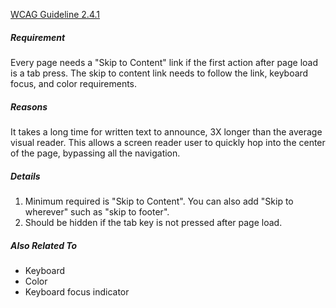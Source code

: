 [WCAG Guideline 2.4.1](https://www.w3.org/TR/WCAG21/#bypass-blocks)

##### Requirement

Every page needs a "Skip to Content" link if the first action after page load is a tab press. The skip to content link needs to follow the link, keyboard focus, and color requirements.

##### Reasons

It takes a long time for written text to announce, 3X longer than the average visual reader. This allows a screen reader user to quickly hop into the center of the page, bypassing all the navigation.

##### Details

1.  Minimum required is "Skip to Content". You can also add "Skip to wherever" such as "skip to footer".
2.  Should be hidden if the tab key is not pressed after page load.

##### Also Related To

* Keyboard
* Color
* Keyboard focus indicator
